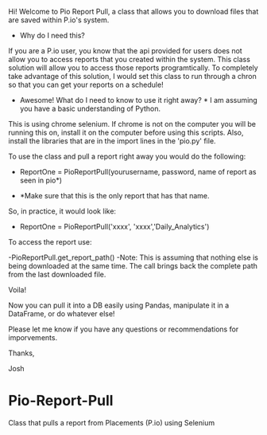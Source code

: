 Hi! Welcome to Pio Report Pull, a class that allows you to download files that are saved within P.io's system. 

- Why do I need this? 

If you are a P.io user, you know that the api provided for users does not allow you to access reports that you created within the system. 
This class solution will allow you to access those reports programtically. To completely take advantage of this solution, 
I would set this class to run through a chron so that you can get your reports on a schedule! 

- Awesome! What do I need to know to use it right away? * I am assuming you have a basic understanding of Python. 

This is using chrome selenium. If chrome is not on the computer you will be running this on, install it on the computer before using this scripts. 
Also, install the libraries that are in the import lines in the 'pio.py' file. 

To use the class and pull a report right away you would do the following: 

   - ReportOne = PioReportPull(yourusername, password, name of report as seen in pio*) 

  - *Make sure that this is the only report that has that name. 

So, in practice, it would look like: 

  - ReportOne = PioReportPull('xxxx', 'xxxx','Daily_Analytics') 
  
To access the report use: 

  -PioReportPull.get_report_path() 
  -Note: This is assuming that nothing else is being downloaded at the same time.
        The call brings back the complete path from the last downloaded file. 
 
Voila!

Now you can pull it into a DB easily using Pandas, manipulate it in a DataFrame, or do whatever else! 

Please let me know if you have any questions or recommendations for imporvements. 

Thanks, 

Josh


# Pio-Report-Pull
Class that pulls a report from Placements (P.io) using Selenium
